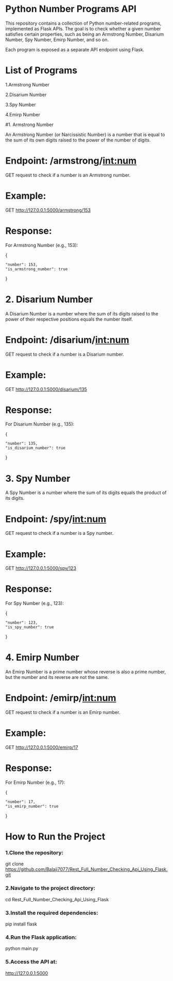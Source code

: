 # Python Number Programs API

This repository contains a collection of Python number-related programs, implemented as Flask APIs. The goal is to check whether a given number satisfies certain properties, such as being an Armstrong Number, Disarium Number, Spy Number, Emirp Number, and so on.

Each program is exposed as a separate API endpoint using Flask.

# List of Programs

1.Armstrong Number

2.Disarium Number

3.Spy Number

4.Emirp Number

#1. Armstrong Number

An Armstrong Number (or Narcissistic Number) is a number that is equal to the sum of its own digits raised to the power of the number of digits.

# Endpoint: /armstrong/<int:num>

GET request to check if a number is an Armstrong number.

# Example:

GET http://127.0.0.1:5000/armstrong/153

# Response:

For Armstrong Number (e.g., 153):


{

    "number": 153,
    "is_armstrong_number": true
}


# 2. Disarium Number

A Disarium Number is a number where the sum of its digits raised to the power of their respective positions equals the number itself.

# Endpoint: /disarium/<int:num>

GET request to check if a number is a Disarium number.

# Example:

GET http://127.0.0.1:5000/disarium/135

# Response:

For Disarium Number (e.g., 135):

{

    "number": 135,
    "is_disarium_number": true
}


# 3. Spy Number

A Spy Number is a number where the sum of its digits equals the product of its digits.

# Endpoint: /spy/<int:num>

GET request to check if a number is a Spy number.

# Example:

GET http://127.0.0.1:5000/spy/123
# Response:

For Spy Number (e.g., 123):


{

    "number": 123,
    "is_spy_number": true
}

# 4. Emirp Number

An Emirp Number is a prime number whose reverse is also a prime number, but the number and its reverse are not the same.

# Endpoint: /emirp/<int:num>

GET request to check if a number is an Emirp number.

# Example:

GET http://127.0.0.1:5000/emirp/17
# Response:

For Emirp Number (e.g., 17):


{

    "number": 17,
    "is_emirp_number": true
}

# How to Run the Project

### 1.Clone the repository:

git clone https://github.com/Balaji7077/Rest_Full_Number_Checking_Api_Using_Flask.git

### 2.Navigate to the project directory:

cd Rest_Full_Number_Checking_Api_Using_Flask

### 3.Install the required dependencies:

pip install flask

### 4.Run the Flask application:

python main.py

### 5.Access the API at:

http://127.0.0.1:5000
